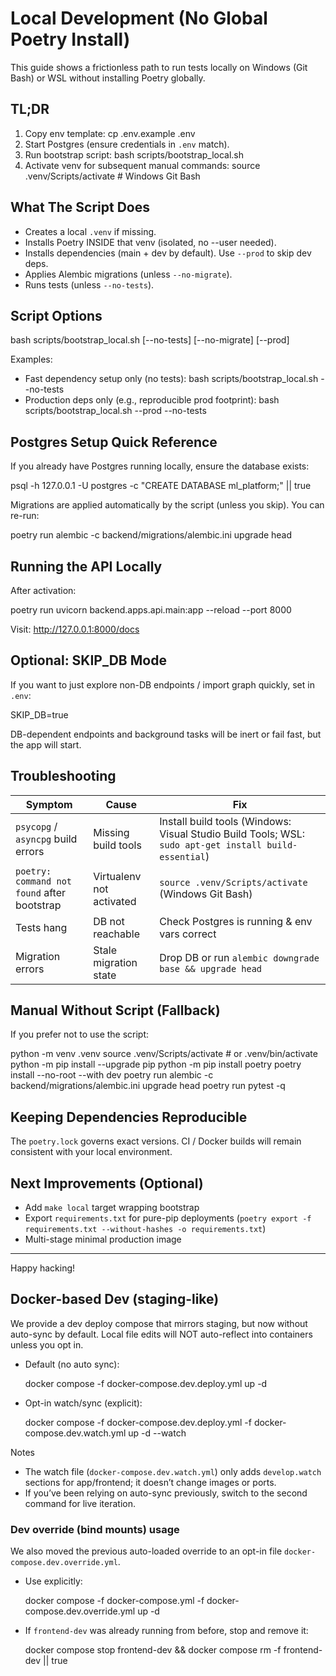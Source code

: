 # Local Development (No Global Poetry Install)

This guide shows a frictionless path to run tests locally on Windows (Git Bash) or WSL without installing Poetry globally.

## TL;DR

1. Copy env template:
   cp .env.example .env
2. Start Postgres (ensure credentials in `.env` match). 
3. Run bootstrap script:
   bash scripts/bootstrap_local.sh
4. Activate venv for subsequent manual commands:
   source .venv/Scripts/activate   # Windows Git Bash

## What The Script Does
- Creates a local `.venv` if missing.
- Installs Poetry INSIDE that venv (isolated, no --user needed).
- Installs dependencies (main + dev by default). Use `--prod` to skip dev deps.
- Applies Alembic migrations (unless `--no-migrate`).
- Runs tests (unless `--no-tests`).

## Script Options
bash scripts/bootstrap_local.sh [--no-tests] [--no-migrate] [--prod]

Examples:
- Fast dependency setup only (no tests):
  bash scripts/bootstrap_local.sh --no-tests
- Production deps only (e.g., reproducible prod footprint):
  bash scripts/bootstrap_local.sh --prod --no-tests

## Postgres Setup Quick Reference
If you already have Postgres running locally, ensure the database exists:

psql -h 127.0.0.1 -U postgres -c "CREATE DATABASE ml_platform;" || true

Migrations are applied automatically by the script (unless you skip). You can re-run:

poetry run alembic -c backend/migrations/alembic.ini upgrade head

## Running the API Locally
After activation:

poetry run uvicorn backend.apps.api.main:app --reload --port 8000

Visit: http://127.0.0.1:8000/docs

## Optional: SKIP_DB Mode
If you want to just explore non-DB endpoints / import graph quickly, set in `.env`:

SKIP_DB=true

DB-dependent endpoints and background tasks will be inert or fail fast, but the app will start.

## Troubleshooting
| Symptom | Cause | Fix |
|---------|-------|-----|
| `psycopg` / `asyncpg` build errors | Missing build tools | Install build tools (Windows: Visual Studio Build Tools; WSL: `sudo apt-get install build-essential`) |
| `poetry: command not found` after bootstrap | Virtualenv not activated | `source .venv/Scripts/activate` (Windows Git Bash) |
| Tests hang | DB not reachable | Check Postgres is running & env vars correct |
| Migration errors | Stale migration state | Drop DB or run `alembic downgrade base && upgrade head` |

## Manual Without Script (Fallback)
If you prefer not to use the script:

python -m venv .venv
source .venv/Scripts/activate  # or .venv/bin/activate
python -m pip install --upgrade pip
python -m pip install poetry
poetry install --no-root --with dev
poetry run alembic -c backend/migrations/alembic.ini upgrade head
poetry run pytest -q

## Keeping Dependencies Reproducible
The `poetry.lock` governs exact versions. CI / Docker builds will remain consistent with your local environment.

## Next Improvements (Optional)
- Add `make local` target wrapping bootstrap
- Export `requirements.txt` for pure-pip deployments (`poetry export -f requirements.txt --without-hashes -o requirements.txt`)
- Multi-stage minimal production image

---
Happy hacking!

## Docker-based Dev (staging-like)

We provide a dev deploy compose that mirrors staging, but now without auto-sync by default. Local file edits will NOT auto-reflect into containers unless you opt in.

- Default (no auto sync):

   docker compose -f docker-compose.dev.deploy.yml up -d

- Opt-in watch/sync (explicit):

   docker compose -f docker-compose.dev.deploy.yml -f docker-compose.dev.watch.yml up -d --watch

Notes
- The watch file (`docker-compose.dev.watch.yml`) only adds `develop.watch` sections for app/frontend; it doesn’t change images or ports.
- If you’ve been relying on auto-sync previously, switch to the second command for live iteration.

### Dev override (bind mounts) usage

We also moved the previous auto-loaded override to an opt-in file `docker-compose.dev.override.yml`.

- Use explicitly:

   docker compose -f docker-compose.yml -f docker-compose.dev.override.yml up -d

- If `frontend-dev` was already running from before, stop and remove it:

   docker compose stop frontend-dev && docker compose rm -f frontend-dev || true
